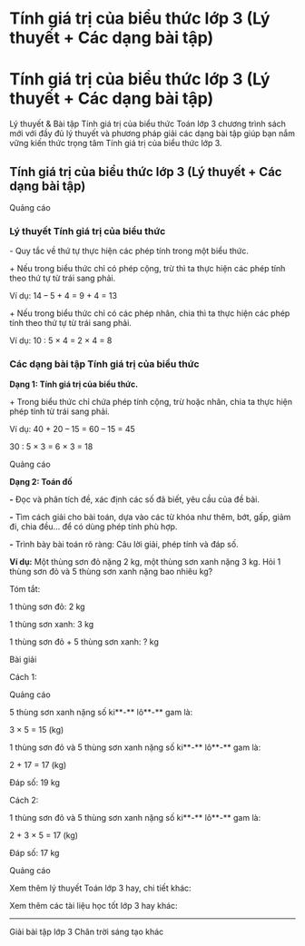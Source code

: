 # Tính giá trị của biểu thức lớp 3 (Lý thuyết + Các dạng bài tập)

# Tính giá trị của biểu thức lớp 3 (Lý thuyết + Các dạng bài tập)

Lý thuyết & Bài tập Tính giá trị của biểu thức Toán lớp 3 chương trình sách mới với đầy đủ lý thuyết và phương pháp giải các dạng bài tập giúp bạn nắm vững kiến thức trọng tâm Tính giá trị của biểu thức lớp 3.

## Tính giá trị của biểu thức lớp 3 (Lý thuyết + Các dạng bài tập)

Quảng cáo

### Lý thuyết Tính giá trị của biểu thức

\- Quy tắc về thứ tự thực hiện các phép tính trong một biểu thức.

\+ Nếu trong biểu thức chỉ có phép cộng, trừ thì ta thực hiện các phép tính theo thứ tự từ trái sang phải.

Ví dụ: 14 – 5 + 4 = 9 + 4 = 13

\+ Nếu trong biểu thức chỉ có các phép nhân, chia thì ta thực hiện các phép tính theo thứ tự từ trái sang phải.

Ví dụ: 10 : 5 × 4 = 2 × 4 = 8 

### Các dạng bài tập Tính giá trị của biểu thức

**Dạng 1: Tính giá trị của biểu thức.**

\+ Trong biểu thức chỉ chứa phép tính cộng, trừ hoặc nhân, chia ta thực hiện phép tính từ trái sang phải.

Ví dụ: 40 + 20 – 15 = 60 – 15 = 45

30 : 5 × 3 = 6 × 3 = 18

Quảng cáo

**Dạng 2: Toán đố**

**-** Đọc và phân tích đề, xác định các số đã biết, yêu cầu của đề bài.

**-** Tìm cách giải cho bài toán, dựa vào các từ khóa như thêm, bớt, gấp, giảm đi, chia đều… để có dùng phép tính phù hợp.

**-** Trình bày bài toán rõ ràng: Câu lời giải, phép tính và đáp số.

**Ví dụ:** Một thùng sơn đỏ nặng 2 kg, một thùng sơn xanh nặng 3 kg. Hỏi 1 thùng sơn đỏ và 5 thùng sơn xanh nặng bao nhiêu kg?

Tóm tắt:

1 thùng sơn đỏ: 2 kg

1 thùng sơn xanh: 3 kg

1 thùng sơn đỏ + 5 thùng sơn xanh: ? kg

Bài giải

Cách 1: 

Quảng cáo

5 thùng sơn xanh nặng số ki**-** lô**-** gam là:

3 × 5 = 15 (kg)

1 thùng sơn đỏ và 5 thùng sơn xanh nặng số ki**-** lô**-** gam là:

2 + 17 = 17 (kg)

Đáp số: 19 kg

Cách 2:

1 thùng sơn đỏ và 5 thùng sơn xanh nặng số ki**-** lô**-** gam là:

2 + 3 × 5 = 17 (kg)

Đáp số: 17 kg

Quảng cáo

Xem thêm lý thuyết Toán lớp 3 hay, chi tiết khác:

Xem thêm các tài liệu học tốt lớp 3 hay khác:

* * *

Giải bài tập lớp 3 Chân trời sáng tạo khác
